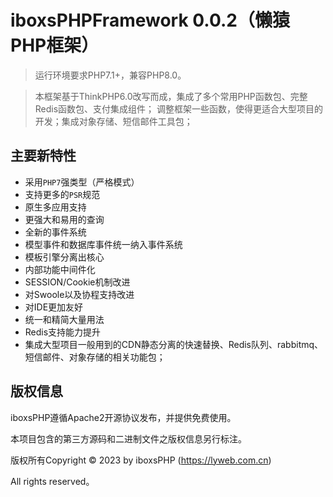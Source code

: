iboxsPHPFramework 0.0.2（懒猿PHP框架）
===============

> 运行环境要求PHP7.1+，兼容PHP8.0。

> 本框架基于ThinkPHP6.0改写而成，集成了多个常用PHP函数包、完整Redis函数包、支付集成组件；
> 调整框架一些函数，使得更适合大型项目的开发；集成对象存储、短信邮件工具包；

## 主要新特性

* 采用`PHP7`强类型（严格模式）
* 支持更多的`PSR`规范
* 原生多应用支持
* 更强大和易用的查询
* 全新的事件系统
* 模型事件和数据库事件统一纳入事件系统
* 模板引擎分离出核心
* 内部功能中间件化
* SESSION/Cookie机制改进
* 对Swoole以及协程支持改进
* 对IDE更加友好
* 统一和精简大量用法
* Redis支持能力提升
* 集成大型项目一般用到的CDN静态分离的快速替换、Redis队列、rabbitmq、短信邮件、对象存储的相关功能包；

## 版权信息

iboxsPHP遵循Apache2开源协议发布，并提供免费使用。

本项目包含的第三方源码和二进制文件之版权信息另行标注。

版权所有Copyright © 2023 by iboxsPHP (https://lyweb.com.cn)

All rights reserved。

